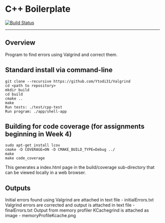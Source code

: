 # C++ Boilerplate
[![Build Status](https://travis-ci.org/Ytodi31/Valgrind.svg?branch=master)](https://travis-ci.org/YTodi31/Valgrind)

---

## Overview

Program to find errors using Valgrind and correct them.


## Standard install via command-line
```
git clone --recursive https://github.com/Ytodi31/Valgrind
cd <path to repository>
mkdir build
cd build
cmake ..
make
Run tests: ./test/cpp-test
Run program: ./app/shell-app
```

## Building for code coverage (for assignments beginning in Week 4)
```
sudo apt-get install lcov
cmake -D COVERAGE=ON -D CMAKE_BUILD_TYPE=Debug ../
make
make code_coverage
```
This generates a index.html page in the build/coverage sub-directory that can be viewed locally in a web browser.


## Outputs
Initial errors found using Valgrind are attached in text file - initialErrors.txt  
Valgrind errors are corrected and output is attached in text file - finalErrors.txt
Output from memory profiler KCachegrind is attached as image - memoryProfileKcache.png
